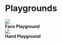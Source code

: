 # Playgrounds

<div class="window">
  <div class="window-body">
    <div class="row">
      <div class="col-6"><router-link to="/playgrounds/face"><img src="https://media.giphy.com/media/Iv2aSMS0QTy2P5JNCX/source.gif"></router-link></div>
      <div class="col-6">
        <div><strong><router-link to="/playgrounds/face">Face Playground</router-link></strong></div>
      </div>
    </div>
  </div>
</div>

<div class="window">
  <div class="window-body">
    <div class="row">
      <div class="col-6"><router-link to="/playgrounds/hand"><img src="https://media2.giphy.com/media/FxLUuTSxXjJPx8K9L4/giphy.gif"></router-link></div>
      <div class="col-6">
        <div><strong><router-link to="/playgrounds/hand">Hand Playground</router-link></strong></div>
      </div>
    </div>
  </div>
</div>

